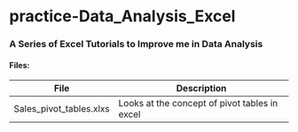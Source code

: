 # practice-Data_Analysis_Excel
### A Series of Excel Tutorials to Improve me in Data Analysis 
#### Files:
| File | Description |
| ---- | ---- |
| Sales_pivot_tables.xlxs | Looks at the concept of pivot tables in excel |
